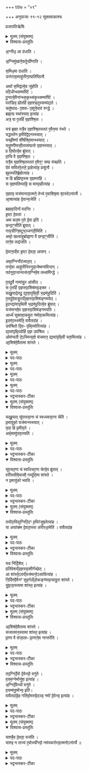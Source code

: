 +++
title = "०९"

+++
अनूयाजाः ११-१२ सूक्तवाकाश्च

प्रजापतिर्ऋषिः
<details><summary>मूलम् (संयुक्तम्)</summary>

अ॒ग्नीध॒ आ द॑धात्य॒ग्निमु॑खाने॒वर्तून्प्री॑णाति स॒मिध॒मा द॑धा॒त्युत्त॑रासा॒माहु॑तीना॒म्प्रति॑ष्ठित्या॒ अथो॑ स॒मिद्व॑त्ये॒व जु॑होति परि॒धीन्थ्सम्मा॑र्ष्टि पु॒नात्ये॒वैना॑न्थ्स॒कृथ्स॑कृ॒थ्सम्मा॑र्ष्टि॒ परा॑ङिव॒ ह्ये॑तर्हि॑ य॒ज्ञश्च॒तुस्सम्प॑द्यते॒ चतु॑ष्पादᳶ प॒शवᳶ॑ प॒शूने॒वाव॑ रुन्द्धे॒ ब्रह्म॒न्प्र स्था॑स्याम॒ इत्या॒हात्र॒ वा ए॒तर्हि॑ य॒ज्ञश्श्रि॒तः [49]   यत्र॑ ब्र॒ह्मा यत्रै॒व य॒ज्ञश्श्रि॒तस्तत॑ ए॒वैन॒मा र॑भते॒ यद्धस्ते॑न प्र॒मीवे॑द्वेप॒नस्स्या॒द्यच्छी॒र्ष्णा शी॑र्षक्ति॒मान्थ्स्या॒द्यत्तू॒ष्णीमासी॒तास॑म्प्रत्तो य॒ज्ञस्स्या॒त्प्र ति॒ष्ठेत्ये॒व ब्रू॑याद्वा॒चि वै य॒ज्ञश्श्रि॒तो यत्रै॒व य॒ज्ञश्श्रि॒तस्तत॑ ए॒वैन॒ꣳ॒ सम्प्र य॑च्छति॒ देव॑ सवितरे॒तत्ते॒ प्र [50]  आ॒हेत्या॑ह॒ प्रसू॑त्यै॒ बृह॒स्पति॑र्ब्र॒ह्मेत्या॑ह॒ स हि ब्रह्मि॑ष्ठ॒स्स य॒ज्ञम्पा॑हि॒ स य॒ज्ञप॑तिम्पाहि॒ स माम्पा॒हीत्या॑ह य॒ज्ञाय॒ यज॑मानाया॒त्मने॒ तेभ्य॑ ए॒वाशिष॒मा शा॒स्तेऽना॑र्त्या आ॒श्राव्या॑ह दे॒वान्य॒जेति॑ ब्रह्मवा॒दिनो॑ वदन्ती॒ष्टा दे॒वता॒ अथ॑ कत॒म ए॒ते दे॒वा इति॒ छन्दा॒ꣳ॒सीति॑ ब्रूयाद्गाय॒त्रीन्त्रि॒ष्टुभ॑म् [51]  
जग॑ती॒मित्यथो॒ खल्वा॑हुर्ब्राह्म॒णा वै छन्दा॒ꣳ॒सीति॒ ताने॒व तद्य॑जति दे॒वाना॒व्ँवा इ॒ष्टा दे॒वता॒ आस॒न्नथा॒ग्निर्नोद॑ज्वल॒त्तन्दे॒वा आहु॑तीभिरनूया॒जेष्वन्व॑विन्द॒न्यद॑नूया॒जान्यज॑त्य॒ग्निमे॒व तथ्समि॑न्द्ध ए॒तदु॒र्वै नामा॑सु॒र आ॑सी॒थ्स ए॒तर्हि॑ य॒ज्ञस्या॒शिष॑मवृङ्क्त॒ यद्ब्रू॒यादे॒तत् [52]  
उ॒ द्या॒वा॒पृ॒थि॒वी॒ भ॒द्रम॑भू॒दित्ये॒तदु॑मे॒वासु॒रय्ँय॒ज्ञस्या॒शिष॑ङ्गमयेदि॒दन्द्या॑वापृथिवी भ॒द्रम॑भू॒दित्ये॒व ब्रू॑या॒द्यज॑मानमे॒व य॒ज्ञस्या॒शिष॑ङ्गमय॒त्यार्ध्म॑ सूक्तवा॒कमु॒त न॑मोवा॒कमित्या॑हे॒दम॑रा॒थ्स्मेति॒ वावैतदा॒होप॑श्रितो दि॒वᳶ पृ॑थि॒व्योरित्या॑ह॒ द्यावा॑पृथि॒व्योर्हि य॒ज्ञ उप॑श्रित॒ ओम॑न्वती ते॒ऽस्मिन्य॒ज्ञे य॑जमान॒ द्यावा॑पृथि॒वी [53]  
स्ता॒मित्या॑हा॒शिष॑मे॒वैतामा शा॑स्ते
</details>

<details open><summary>विश्वास-प्रस्तुतिः</summary>

अ॒ग्नीध॒ आ द॑धाति ।  

अ॒ग्निमु॑खाने॒वर्तून्प्री॑णाति ।  

स॒मिध॒मा द॑धाति ।  
उत्त॑रासा॒माहु॑तीना॒म्प्रति॑ष्ठित्यै

अथो॑ स॒मिद्व॑त्ये॒व जु॑होति ।  
परि॒धीन्थ्सम्मा॑र्ष्टि  ।  
पु॒नात्ये॒वैना॑न्थ्स॒कृथ्स॑कृ॒थ्सम्मा॑र्ष्टि ।  
परा॑ङिव॒ ह्ये॑तर्हि॑ य॒ज्ञश्च॒तुस्सम्प॑द्यते ।  
चतु॑ष्पादᳶ प॒शवᳶ॑ प॒शूने॒वाव॑ रुन्द्धे ।  
ब्रह्म॒न्प्र स्था॑स्याम॒ इत्या॑ह ।  
अत्र॒ वा ए॒तर्हि॑ य॒ज्ञश्श्रि॒तः ।   

यत्र॑ ब्र॒ह्मा यत्रै॒व य॒ज्ञश्श्रि॒तस्तत॑ ए॒वैन॒मा र॑भते ।  
यद्धस्ते॑न प्र॒मीवे॑द्वेप॒नस्स्यात् ।  
यच्छी॒र्ष्णा शी॑र्षक्ति॒मान्थ्स्यात् ।  
यत्तू॒ष्णीमासी॒तास॑म्प्रत्तो य॒ज्ञस्स्यात् ।  
प्र ति॒ष्ठेत्ये॒व ब्रू॑यात् ।  
वा॒चि वै य॒ज्ञश्श्रि॒तः ।  
यत्रै॒व य॒ज्ञश्श्रि॒तस्तत॑ ए॒वैन॒ꣳ॒ सम्प्र य॑च्छति ।   
देव॑ सवितरे॒तत्ते॒ प्रा॒हेत्या॑ह॒ प्रसू॑त्यै ।  
बृह॒स्पति॑र्ब्र॒ह्मेत्या॑ह ।  
स हि ब्रह्मि॑ष्ठ॒स्स य॒ज्ञम्पा॑हि ।  
स य॒ज्ञप॑तिम्पाहि॒ स माम्पा॒हीत्या॑ह ।   

य॒ज्ञाय॒ यज॑मानाया॒त्मने॒ तेभ्य॑ ए॒वाशिष॒मा शा॒स्तेऽना॑र्त्यै ।   
आ॒श्राव्या॑ह दे॒वान्य॒जेति॑ ।  


ब्रह्मवा॒दिनो॑ वदन्ति ।  
इ॒ष्टा दे॒वताः॑ ।  
अथ॑ कत॒म ए॒ते दे॒वा इति॑ ।   
छन्दा॒ꣳ॒सीति॑ ब्रूयात् ।   
गाय॒त्रीन्त्रि॒ष्टुभ॒ञ्जग॑ती॒मिति॑ ।   
अथो॒ खल्वा॑हुर्ब्राह्म॒णा वै छन्दा॒ꣳ॒सीति॑ ।  
ताने॒व तद्य॑जति ।  

दे॒वाना॒व्ँवा इ॒ष्टा दे॒वता॒ आसन् ।  

अथा॒ग्निर्नोद॑ज्वल॒त् ।  
तन्दे॒वा आहु॑तीभिरनूया॒जेष्वन्व॑विन्दन् ।  
यद॑नूया॒जान्यज॑त्य॒ग्निमे॒व तथ्समि॑न्द्धे ।  

ए॒तदु॒र्वै नामा॑सु॒र आ॑सीत् ।  
स ए॒तर्हि॑ य॒ज्ञस्या॒शिष॑मवृङ्क्त ।  
यद्ब्रू॒यादे॒तदु॒ द्या॒वा॒पृ॒थि॒वी॒ भ॒द्रम॑भू॒दिति॑ ।  
ए॒तदु॑मे॒वासु॒रय्ँय॒ज्ञस्या॒शिष॑ङ्गमयेत् ।  
इ॒दन्द्या॑वापृथिवी भ॒द्रम॑भू॒दित्ये॒व ब्रू॑यात् ।  
यज॑मानमे॒व य॒ज्ञस्या॒शिष॑ङ्गमयति ।   
आर्ध्म॑ सूक्तवा॒कमु॒त न॑मोवा॒कमित्या॑ह।  
इ॒दम॑रा॒थ्स्मेति॒ वावैतदा॑ह ।   
उप॑श्रितो दि॒वᳶ पृ॑थि॒व्योरित्या॑ह ।  
द्यावा॑पृथि॒व्योर्हि य॒ज्ञ उप॑श्रितः ।  
ओम॑न्वती ते॒ऽस्मिन्य॒ज्ञे य॑जमान॒ द्यावा॑पृथि॒वी स्ता॒मित्या॑ह ।  
आ॒शिष॑मे॒वैतामा शा॑स्ते ।  
</details>

<details><summary>मूलम्</summary>

अ॒ग्नीध॒ आ द॑धाति ।  

अ॒ग्निमु॑खाने॒वर्तून्प्री॑णाति ।  

स॒मिध॒मा द॑धाति ।  
उत्त॑रासा॒माहु॑तीना॒म्प्रति॑ष्ठित्यै

अथो॑ स॒मिद्व॑त्ये॒व जु॑होति ।  
परि॒धीन्थ्सम्मा॑र्ष्टि  ।  
पु॒नात्ये॒वैना॑न्थ्स॒कृथ्स॑कृ॒थ्सम्मा॑र्ष्टि ।  
परा॑ङिव॒ ह्ये॑तर्हि॑ य॒ज्ञश्च॒तुस्सम्प॑द्यते ।  
चतु॑ष्पादᳶ प॒शवᳶ॑ प॒शूने॒वाव॑ रुन्द्धे ।  
ब्रह्म॒न्प्र स्था॑स्याम॒ इत्या॑ह ।  
अत्र॒ वा ए॒तर्हि॑ य॒ज्ञश्श्रि॒तः ।   
</details>

<details><summary>पद-पाठः</summary>

अ॒ग्नीध॒ इत्य॑ग्नि-इधे॑ । एति॑ । द॒धा॒ति॒ ।   
अ॒ग्निमु॑खा॒नित्य॒ग्नि-मु॒खा॒न् । ए॒व । ऋ॒तून् । प्री॒णा॒ति॒ ।

स॒मिध॒मिति॑ सम्-इध॑म् । एति॑ । द॒धा॒ति॒ ।  
उत्त॑रासा॒मित्युत्-त॒रा॒सा॒म् । आहु॑तीना॒मित्या-हु॒ती॒ना॒म् । प्रति॑ष्ठित्या॒ इति॒ प्रति॑-स्थि॒त्यै॒ ।  

अथो॒ इति॑ । स॒मिद्व॒तीति॑ स॒मित्-व॒ति॒ । ए॒व । जु॒हो॒ति॒ ।

प॒रि॒धीनिति॑ परि-धीन् । समिति॑ । मा॒र्‌ष्टि॒ ।  
पु॒नाति॑ । ए॒व । ए॒ना॒न् । स॒कृथ्स॑कृ॒दिति॑ स॒कृत्-स॒कृ॒त् । समिति॑ । मा॒र्‌ष्टि॒ ।   

पराङ्॑ । इ॒व॒ । हि । ए॒तर्‌हि॑ । य॒ज्ञः ।   
च॒तुः । समिति॑ । प॒द्य॒ते॒ । चतु॑ष्पाद॒ इति॒ चतुः॑-पा॒दः॒ । प॒शवः॑ । प॒शून् । ए॒व । अवेति॑ । रु॒न्द्धे॒ ।   

ब्रह्म॑न् । प्रेति॑ । स्था॒स्या॒मः॒ । इति॑ । आ॒ह॒ ।   

अत्र॑ । वै । ए॒तर्‌हि॑ । य॒ज्ञः । श्रि॒तः ।  
</details>


<details><summary>मूलम्</summary>

यत्र॑ ब्र॒ह्मा यत्रै॒व य॒ज्ञश्श्रि॒तस्तत॑ ए॒वैन॒मा र॑भते ।  
यद्धस्ते॑न प्र॒मीवे॑द्वेप॒नस्स्यात् ।  
यच्छी॒र्ष्णा शी॑र्षक्ति॒मान्थ्स्यात् ।  
यत्तू॒ष्णीमासी॒तास॑म्प्रत्तो य॒ज्ञस्स्यात् ।  
प्र ति॒ष्ठेत्ये॒व ब्रू॑यात् ।  
वा॒चि वै य॒ज्ञश्श्रि॒तः ।  
यत्रै॒व य॒ज्ञश्श्रि॒तस्तत॑ ए॒वैन॒ꣳ॒ सम्प्र य॑च्छति ।   
देव॑ सवितरे॒तत्ते॒ प्रा॒हेत्या॑ह॒ प्रसू॑त्यै ।  
बृह॒स्पति॑र्ब्र॒ह्मेत्या॑ह ।  
स हि ब्रह्मि॑ष्ठ॒स्स य॒ज्ञम्पा॑हि ।  
स य॒ज्ञप॑तिम्पाहि॒ स माम्पा॒हीत्या॑ह ।   

य॒ज्ञाय॒ यज॑मानाया॒त्मने॒ तेभ्य॑ ए॒वाशिष॒मा शा॒स्तेऽना॑र्त्यै ।   
आ॒श्राव्या॑ह दे॒वान्य॒जेति॑ । 
</details>

<details><summary>पद-पाठः</summary>

यत्र॑ । ब्र॒ह्मा । यत्र॑ । ए॒व । य॒ज्ञः । श्रि॒तः । ततः॑ । ए॒व । ए॒न॒म् । एति॑ । र॒भ॒ते॒ ।

यत् । हस्ते॑न । प्र॒मीवे॒दिति॑ प्र-मीवे॑त् । वे॒प॒नः । स्या॒त् ।   

यत् । शी॒र्‌ष्णा । शी॒र्‌ष॒क्ति॒मानिति॑ शीर्‌षक्ति-मान् । स्या॒त् ।   

यत् ।  तू॒ष्णीम् । आसी॑त । अस॑म्प्रत्त॒ इत्यस॑म्-प्र॒त्तः॒ । य॒ज्ञः । स्या॒त् ।

प्रेति॑ । ति॒ष्ठ॒ । इति॑ । ए॒व । ब्रू॒या॒त् ।   
वा॒चि । वै । य॒ज्ञः । श्रि॒तः ।   
यत्र॑ । ए॒व । य॒ज्ञः । श्रि॒तः । ततः॑ । ए॒व । ए॒न॒म् । सम् । प्रेति॑ । य॒च्छ॒ति॒ ।   

देव॑ । स॒वि॒तः॒ । ए॒तत् । ते॒ । प्रेति॑ । । आ॒ह॒ । इति॑ । आ॒ह॒ । प्रसू॑त्या॒ इति॒ प्र-सू॒त्यै॒ ।

बृह॒स्पतिः॑ । ब्र॒ह्मा । इति॑ । आ॒ह॒ ।  

सः । हि । ब्रह्मि॑ष्ठः ।  

सः । य॒ज्ञम् । पा॒हि॒ ।   
सः । य॒ज्ञप॑ति॒मिति॑ य॒ज्ञ-प॒ति॒म् । पा॒हि॒ ।   
सः । माम् । पा॒हि॒ । इति॑ । आ॒ह॒ ।   
य॒ज्ञाय॑ । यज॑मानाय । आ॒त्मने॑ । तेभ्यः॑ । ए॒व । आ॒शिष॒मित्या॑-शिष॑म् । एति॑ ।  

शा॒स्ते॒ । अना॑र्त्यै ।  
आ॒श्राव्येत्या॑-श्राव्य॑ । आ॒ह॒ ।  
दे॒वान् । य॒ज॒ । इति॑ । 

</details>

<details><summary>मूलम्</summary>

ब्रह्मवा॒दिनो॑ वदन्ति ।  
इ॒ष्टा दे॒वताः॑ ।  
अथ॑ कत॒म ए॒ते दे॒वा इति॑ ।   
छन्दा॒ꣳ॒सीति॑ ब्रूयात् ।   
गाय॒त्रीन्त्रि॒ष्टुभ॒ञ्जग॑ती॒मिति॑ ।   
अथो॒ खल्वा॑हुर्ब्राह्म॒णा वै छन्दा॒ꣳ॒सीति॑ ।  
ताने॒व तद्य॑जति ।  
</details>

<details><summary>पद-पाठः</summary>

ब्र॒ह्म॒वा॒दिन॒ इति॑ ब्रह्म-वा॒दिनः॑ । व॒द॒न्ति॒ ।  

इ॒ष्टाः । दे॒वताः॑ ।   
अथ॑ । क॒त॒मे । ए॒ते । दे॒वाः । इति॑ ।   

छन्दाꣳ॑सि । इति॑ । ब्रू॒या॒त् ।   
गा॒य॒त्रीम् । त्रि॒ष्टुभ॑म् । जग॑तीम् । इति॑ ।

अथो॒ इति॑ । खलु॑ । आ॒हुः॒ ।  

ब्रा॒ह्म॒णाः । वै । छन्दाꣳ॑सि । इति॑ ।     
तान् । ए॒व । तत् । य॒ज॒ति॒ ।   
</details>


<details><summary>मूलम्</summary>

दे॒वाना॒व्ँवा इ॒ष्टा दे॒वता॒ आसन् ।  
अथा॒ग्निर्नोद॑ज्वल॒त् ।  
तन्दे॒वा आहु॑तीभिरनूया॒जेष्वन्व॑विन्दन् ।  
यद॑नूया॒जान्यज॑त्य॒ग्निमे॒व तथ्समि॑न्द्धे ।  

ए॒तदु॒र्वै नामा॑सु॒र आ॑सीत् ।  
स ए॒तर्हि॑ य॒ज्ञस्या॒शिष॑मवृङ्क्त ।  
यद्ब्रू॒यादे॒तदु॒ द्या॒वा॒पृ॒थि॒वी॒ भ॒द्रम॑भू॒दिति॑ ।  
ए॒तदु॑मे॒वासु॒रय्ँय॒ज्ञस्या॒शिष॑ङ्गमयेत् ।  
इ॒दन्द्या॑वापृथिवी भ॒द्रम॑भू॒दित्ये॒व ब्रू॑यात् ।  
यज॑मानमे॒व य॒ज्ञस्या॒शिष॑ङ्गमयति ।   
आर्ध्म॑ सूक्तवा॒कमु॒त न॑मोवा॒कमित्या॑ह।  
इ॒दम॑रा॒थ्स्मेति॒ वावैतदा॑ह ।   
उप॑श्रितो दि॒वᳶ पृ॑थि॒व्योरित्या॑ह ।  
द्यावा॑पृथि॒व्योर्हि य॒ज्ञ उप॑श्रितः ।  
ओम॑न्वती ते॒ऽस्मिन्य॒ज्ञे य॑जमान॒ द्यावा॑पृथि॒वी स्ता॒मित्या॑ह ।  
आ॒शिष॑मे॒वैतामा शा॑स्ते ।  
</details>

<details><summary>पद-पाठः</summary>

दे॒वाना॑म् । वै । इ॒ष्टाः । दे॒वताः॑ । आस॑न् ।   

अथ॑ । अ॒ग्निः । न । उदिति॑ । अ॒ज्व॒ल॒त् ।     
 तम् । दे॒वाः । आहु॑तीभि॒रित्या-हु॒ती॒भिः॒ । अ॒नू॒या॒जेष्वित्य॑नु-या॒जेषु॑ । अन्विति॑ । अ॒वि॒न्द॒न् ।     

यत् । अ॒नू॒या॒जानित्य॑नु-या॒जान् । यज॑ति ।  
अ॒ग्निम् । ए॒व । तत् । समिति॑ । इ॒न्द्धे॒ ।     

ए॒तदुः॑ । वै । नाम॑ । आ॒सु॒रः । आ॒सी॒त् ।  
सः । ए॒तर्‌हि॑ । य॒ज्ञस्य॑ । आ॒शिष॒मित्या॑-शिष॑म् । अ॒वृ॒ङ्क्त॒ ।   

यत् । ब्रू॒यात् । ए॒तत् । उ॒ । द्या॒वा॒पृ॒थि॒वी॒ इति॑ द्यावा-पृ॒थि॒वी॒ । भ॒द्रम् । अ॒भू॒त् । इति॑ ।    

ए॒तदु॑म् । ए॒व । आ॒सु॒रम् । य॒ज्ञस्य॑ । आ॒शिष॒मित्या॑-शिष॑म् । ग॒म॒ये॒त् ।   

इ॒दम् । द्या॒वा॒पृ॒थि॒वी॒ इति॑ द्यावा-पृ॒थि॒वी॒ । भ॒द्रम् । अ॒भू॒त् । इति॑ । ए॒व । ब्रू॒या॒त् ।     

यज॑मानम् । ए॒व । य॒ज्ञस्य॑ । आ॒शिष॒मित्या॑-शिष॑म् । ग॒म॒य॒ति॒ ।   

आर्ध्म॑ । सू॒क्त॒वा॒कमिति॑ सूक्त-वा॒कम् । उ॒त । न॒मो॒वा॒कमिति॑ नमः-वा॒कम् । इति॑ । आ॒ह॒ ।   

इ॒दम् । अ॒रा॒थ्स्म॒ । इति॑ । वाव । ए॒तत् । आ॒ह॒ ।     
 उप॑श्रित॒ इत्युप॑-श्रि॒तः॒ । दि॒वः । पृ॒थि॒व्योः । इति॑ । आ॒ह॒ । द्यावा॑पृथि॒व्योरिति॒ द्यावा॑-पृ॒थि॒व्योः । हि । य॒ज्ञः । उप॑श्रित॒ इत्युप॑-श्रि॒तः॒ ।   

ओम॑न्वती॒ इत्योम॑न्न्-व॒ती॒ । ते॒ । अ॒स्मिन् । य॒ज्ञे । य॒ज॒मा॒न॒ । द्यावा॑पृथि॒वी इति॒ द्यावा॑-पृ॒थि॒वी । 
। स्ता॒म् । इति॑ । आ॒ह॒ ।   

आ॒शिष॒मित्या॑-शिष॑म् । ए॒व । ए॒ताम् । एति॑ । शा॒स्ते॒ ।
</details>



<details><summary>भट्टभास्कर-टीका</summary>

1अग्नीध इति ॥ आग्नीध्रभागविधिः । ऋतून् कालस्य प्रवर्तकान् अग्निसहितान् प्रीणयति । फिडन्तोदात्तत्वम् ॥
</details>

<details><summary>मूलम् (संयुक्तम्)</summary>

यद्ब्रू॒याथ्सू॑पावसा॒ना च॑ स्वध्यवसा॒ना चेति॑ प्र॒मायु॑को॒ यज॑मानस्स्याद्य॒दा हि प्र॒मीय॒तेऽथे॒मामु॑पाव॒स्यति॑ सूपचर॒णा च॑ स्वधिचर॒णा चेत्ये॒व ब्रू॑या॒द्वरी॑यसीमे॒वास्मै॒ गव्यू॑ति॒मा शा॑स्ते॒ न प्र॒मायु॑को भवति
</details>

<details open><summary>विश्वास-प्रस्तुतिः</summary>

यद्ब्रू॒यात्  सू॑पावसा॒ना च॑ स्वध्यवसा॒ना चेति॑ ।  
प्र॒मायु॑को॒ यज॑मानस्स्यात् ।  
य॒दा हि प्र॒मीय॒ते ।  
अथे॒मामु॑पाव॒स्यति॑ ।  
</details>

<details><summary>मूलम्</summary>

यद्ब्रू॒यात्  सू॑पावसा॒ना च॑ स्वध्यवसा॒ना चेति॑ ।  
प्र॒मायु॑को॒ यज॑मानस्स्यात् ।  
य॒दा हि प्र॒मीय॒ते ।  
अथे॒मामु॑पाव॒स्यति॑ ।  
</details>

<details><summary>पद-पाठः</summary>

यत् । ब्रू॒यात् । सू॒पा॒व॒सा॒नेति॑ सु-उ॒पा॒व॒सा॒ना । च॒ । स्व॒ध्य॒व॒सा॒नेति॑ सु-अ॒ध्य॒व॒सा॒ना । च॒ । इति॑ ।   
प्र॒मायु॑क॒ इति॑ प्र-मायु॑कः । यज॑मानः । स्यात् ।  
य॒दा । हि । प्र॒मीय॑त॒ इति॑ प्र-मीय॑ते ।  
अथ॑ । इ॒माम् । उ॒पा॒व॒स्यतीत्यु॑प-अ॒व॒स्यति॑ ।  

</details>


<details><summary>भट्टभास्कर-टीका</summary>

2यदा हीत्यादि ॥ मृत्युभिः पृथिवीमुपेत्यावस्यतीति ।
</details>

<details open><summary>विश्वास-प्रस्तुतिः</summary>

सूपचर॒णा च॑ स्वधिचर॒णा चेत्ये॒व ब्रू॑यात् ।   
वरी॑यसीमे॒वास्मै॒ गव्यू॑ति॒मा शा॑स्ते ।  
न प्र॒मायु॑को भवति ।  
</details>

<details><summary>मूलम्</summary>

सूपचर॒णा च॑ स्वधिचर॒णा चेत्ये॒व ब्रू॑यात् ।   
वरी॑यसीमे॒वास्मै॒ गव्यू॑ति॒मा शा॑स्ते ।  
न प्र॒मायु॑को भवति ।  
</details>

<details><summary>पद-पाठः</summary>

सू॒प॒च॒र॒णेति॑ सु-उ॒प॒च॒र॒णा । च॒ । स्व॒धि॒च॒र॒णेति॑ सु-अ॒धि॒च॒र॒णा । च॒ । इति॑ । ए॒व । ब्रू॒या॒त् ।   

वरी॑यसीम् । ए॒व । अ॒स्मै॒ । गव्यू॑तिम् । एति॑ । शा॒स्ते॒ ।   
न । प्र॒मायु॑क॒ इति॑ प्र-मायु॑कः । भ॒व॒ति॒
</details>


<details><summary>भट्टभास्कर-टीका</summary>

एवमिदं शाखान्तरीयं पाठं निन्दित्वा पाठान्तरं दर्शयति । **सूपचरणा चेत्यादि**। सुष्ठु इमामुपेत्य चरन्ति जन्तव इति **सूपचरणा** पृथिवी । सुष्ठु इमामधिरुह्य चरन्तीति **स्वधित्ररणा** द्यौः । 'छन्दसि गत्यर्थेभ्यः' इति युच्, बहुव्रीहिर्वा ।   
**वरीयसीम्** उरुतरां **गव्यूतिं** गवां सुखसञ्चारस्थानं द्यावापृथिव्यात्मकं यजमानायाशास्ते । 'गोर्यूतौ छन्दसि' इत्यवादेशः । 'ऊतियूति' इति क्तिनि यूतिशब्दो निपातितः । विकृतत्वान्नावगृह्यते ॥
</details>

<details><summary>मूलम् (संयुक्तम्)</summary>

तयो॑रा॒विद्य॒ग्निरि॒दꣳ ह॒विर॑जुष॒तेत्या॑ह॒ या अया॑ख्ष्म [54]  दे॒वता॒स्ता अ॑रीरधा॒मेति॒ वावैतदा॑ह॒ यन्न नि॑र्दि॒शेत्प्रति॑वेशय्ँय॒ज्ञस्या॒शीर्ग॑च्छे॒दा शा॑स्ते॒ऽयय्ँयज॑मानो॒ऽसावित्या॑ह नि॒र्दिश्यै॒वैनꣳ॑ सुव॒र्गल्ँलो॒कङ्ग॑मय॒त्यायु॒रा शा॑स्ते सुप्रजा॒स्त्वमा शा॑स्त॒ इत्या॑ह
</details>

<details open><summary>विश्वास-प्रस्तुतिः</summary>

तयो॑रा॒विद्य॒ग्निरि॒दꣳ ह॒विर॑जुष॒तेत्या॑ह ।  
या अया॑ख्ष्म दे॒वता॒स्ता अ॑रीरधा॒मेति॑ ।
वावैतदा॑ह 
</details>

<details><summary>मूलम्</summary>

तयो॑रा॒विद्य॒ग्निरि॒दꣳ ह॒विर॑जुष॒तेत्या॑ह ।  
या अया॑ख्ष्म दे॒वता॒स्ता अ॑रीरधा॒मेति॑ ।
वावैतदा॑ह 
</details>

<details><summary>पद-पाठः</summary>

तयोः॑ । आ॒विदीत्या॑-विदि॑ । अ॒ग्निः । इ॒दम् । ह॒विः । अ॒जु॒ष॒त॒ । इति॑ । आ॒ह॒ ।  
याः । अया॑ख्ष्म ।   । दे॒वताः॑ । ताः । अ॒री॒र॒धा॒म॒ । इति॑ । 
वाव । ए॒तत् । आ॒ह॒ ।
</details>

<details><summary>भट्टभास्कर-टीका</summary>

3तयोराविदीत्यादि ॥ **तयोः** द्यावापृथिव्योः **आविदि** आभिमुख्येन लाभे सति अग्निरिदं हविः **अजुषत** असेवत, आत्मीयं च महत्तेजः **अवीवृधत** अवर्जयत् । **ज्यायः** प्रशस्तं च **अकृत** कृतवान् । यस्मादेवमग्न्यादिका देवता अयाक्ष्म इष्टवन्तो वयं ता अरीरधाम, तेजःप्रभृतिभिश्च समृद्धा वयम् अकार्ष्मेति ।
</details>

<details open><summary>विश्वास-प्रस्तुतिः</summary>

यन्न नि॑र्दि॒शेत् ।  
प्रति॑वेशय्ँय॒ज्ञस्या॒शीर्ग॑च्छेत् ।  
आ शा॑स्ते॒ऽयय्ँयज॑मानो॒ऽसावित्या॑ह ।  
नि॒र्दिश्यै॒वैनꣳ॑ सुव॒र्गल्ँलो॒कङ्ग॑मय॒त्यायु॒रा शा॑स्ते ।   
सु॒प्र॒जा॒स्त्वमा शा॑स्त॒ इत्या॑ह ।  
</details>

<details><summary>मूलम्</summary>

वावैतदा॑ह यन्न नि॑र्दि॒शेत् ।  
प्रति॑वेशय्ँय॒ज्ञस्या॒शीर्ग॑च्छेत् ।  
आ शा॑स्ते॒ऽयय्ँयज॑मानो॒ऽसावित्या॑ह ।  
नि॒र्दिश्यै॒वैनꣳ॑ सुव॒र्गल्ँलो॒कङ्ग॑मय॒त्यायु॒रा शा॑स्ते ।   
सु॒प्र॒जा॒स्त्वमा शा॑स्त॒ इत्या॑ह ।  
</details>

<details><summary>पद-पाठः</summary>

यत् । न । नि॒र्दि॒शेदिति॑ निः-दि॒शेत् ।   
प्रति॑वेश॒मिति॒ प्रति॑-वे॒श॒म् । य॒ज्ञस्य॑ । आ॒शीरित्या॑-शीः । ग॒च्छे॒त् ।

एति॑ । शा॒स्ते॒ । अ॒यम् । यज॑मानः । अ॒सौ । इति॑ । आ॒ह॒ ।   
नि॒र्दिश्येति॑ निः-दिश्य॑ । ए॒व । ए॒न॒म् । सु॒व॒र्गमिति॑ सुवः-गम् । लो॒कम् । ग॒म॒य॒ति॒ ।   
आयुः॑ । एति॑ । शा॒स्ते॒ ।  

सु॒प्र॒जा॒स्त्वमिति॑ सुप्रजाः-त्वम् । एति॑ । शा॒स्ते॒ । इति॑ । आ॒ह॒ ।  
</details>

<details><summary>भट्टभास्कर-टीका</summary>

एतदस्य मन्त्रभागप्रतिपाद्यमिति दर्शयति । **यन्नेति ।** एतन्नामा अयं यजमान आशास्ते इति यदि विशिष्टं न निर्दिश्येत तदा यज्ञस्याशीः आशासनीयमायुरादिकं यज्ञफलं प्रतिवेशं पार्श्वस्थं यं कंचित् गच्छेत्, तस्मादयं भवदत्तशर्मा यजमान इति निर्दिश्य एवमेव स्वर्गं गमयतीति आयुरादि दिव्यधामपर्यन्तं विश्वं प्रियं प्रापयतीति यावत् ॥
</details>

<details><summary>मूलम् (संयुक्तम्)</summary>

आ॒शिष॑मे॒वैतामा शा॑स्ते सजातवन॒स्यामा शा॑स्त॒ इत्या॑ह प्रा॒णा वै स॑जा॒ताᳶ प्रा॒णाने॒व [55]  
नान्तरे॑ति॒ तद॒ग्निर्दे॒वो दे॒वेभ्यो॒ वन॑ते व॒यम॒ग्नेर्मानु॑षा॒ इत्या॑हा॒ग्निर्दे॒वेभ्यो॑ वनु॒ते व॒यम्म॑नु॒ष्ये॑भ्य॒ इति॒ वावैतदा॑हे॒ह गति॑र्वा॒मस्ये॒दञ्च॒ नमो॑ दे॒वेभ्य॒ इत्या॑ह
</details>

<details open><summary>विश्वास-प्रस्तुतिः</summary>

आ॒शिष॑मे॒वैतामा शा॑स्ते ।  
सजातवन॒स्यामा शा॑स्त॒ इत्या॑ह ।  
प्रा॒णा वै स॑जा॒ताᳶ प्रा॒णाने॒व  नान्तरे॑ति ।  
</details>

<details><summary>मूलम्</summary>

आ॒शिष॑मे॒वैतामा शा॑स्ते ।  
सजातवन॒स्यामा शा॑स्त॒ इत्या॑ह ।  
प्रा॒णा वै स॑जा॒ताᳶ प्रा॒णाने॒व  नान्तरे॑ति ।  
</details>

<details><summary>पद-पाठः</summary>


आ॒शिष॒मित्या॑-शिष॑म् । ए॒व । ए॒ताम् । एति॑ । शा॒स्ते॒ ।   

स॒जा॒त॒व॒न॒स्यामिति॑ सजात-व॒न॒स्याम् । एति॑ । शा॒स्ते॒ । इति॑ । आ॒ह॒ ।  
प्रा॒णा इति॑ प्र-अ॒नाः । वै । स॒जा॒ता इति॑ स-जा॒ताः । प्रा॒णानिति॑ प्र-अ॒नान् । ए॒व । । न । अ॒न्तः । ए॒ति॒ ।
</details>

<details><summary>भट्टभास्कर-टीका</summary>

4आशिषमेवैतामिति ॥ प्रसिद्धपदार्थके पदे इत्यर्थः । **प्राणा वै सजाता इति ।** समानजन्मानः प्राणा_ **सजाताः** तेषां वनस्याशासनात् प्राणा अनन्तरिता अनिष्टा भवन्ति ।   
</details>

<details open><summary>विश्वास-प्रस्तुतिः</summary>

तद॒ग्निर्दे॒वो दे॒वेभ्यो॒  वनु॑ते ।   
व॒यम॒ग्नेर्मानु॑षा॒ इत्या॑ह ।  
अ॒ग्निर्दे॒वेभ्यो॑ वनु॑ते ।  
व॒यम्म॑नु॒ष्ये॑भ्य॒ इति॑।  
वावैतदा॑हे॒ह गति॑र्वा॒मस्ये॒दञ्च॒ नमो॑ दे॒वेभ्य॒ इत्या॑ह ।  
</details>

<details><summary>मूलम्</summary>

तद॒ग्निर्दे॒वो दे॒वेभ्यो॒  वनु॑ते ।   
व॒यम॒ग्नेर्मानु॑षा॒ इत्या॑ह ।  
अ॒ग्निर्दे॒वेभ्यो॑ वनु॑ते ।  
व॒यम्म॑नु॒ष्ये॑भ्य॒ इति॑।  
वावैतदा॑हे॒ह गति॑र्वा॒मस्ये॒दञ्च॒ नमो॑ दे॒वेभ्य॒ इत्या॑ह ।  
</details>

<details><summary>पद-पाठः</summary>

तत् । अ॒ग्निः । दे॒वः । दे॒वेभ्यः॑ । वन॑ते ।   
व॒यम् । अ॒ग्नेः । मानु॑षाः । इति॑ । आ॒ह॒ ।   
अ॒ग्निः । दे॒वेभ्यः॑ । व॒नु॒ते ।   
व॒यम् । म॒नु॒ष्ये॑भ्यः । इति॑ ।  
वाव । ए॒तत् । आ॒ह॒ ।
इ॒ह । गतिः॑ । वा॒मस्य॑ । इ॒दम् । च॒ । नमः॑ । दे॒वेभ्यः॑ । इति॑ । आ॒ह॒ ।   
</details>

<details><summary>भट्टभास्कर-टीका</summary>

तदग्निर्देव इत्यादि । तदाशासनीयं अग्निस्स्वयं देवस्सन् देवेभ्यो देवसकाशाद्वा **वनते** अस्मै यजमानाय दातुमुपादत्ते दिव्यात् भोगान् अस्मादुत्पादयति ।  

वयं तु मनुष्यास्सन्तो मनुष्येभ्यो मानुषान् भोगान् यजमानार्थं वनुमः अग्नेरस्यैव प्रसादादित्येषोर्थः प्रतिपादयितुं अत्राभिप्रेत इति दर्शयितुं मनुष्येभ इति पदोपस्कारेण व्याचष्टे ।

अथ यदि विज्ञायते अग्निर्देवेभ्यो वनुते वयमग्नेस्सकाशादिति तदा एतावति प्रतिपिपादयिषिते देवो मनुष्यानिति पदद्वयोपपादनमकिञ्चित्करं स्यात् ॥
</details>

<details><summary>मूलम् (संयुक्तम्)</summary>

याश्चै॒व दे॒वता॒ यज॑ति॒ याश्च॒ न ताभ्य॑ ए॒वोभयी॑भ्यो॒ नम॑स्करोत्या॒त्मनोऽना॑र्त्यै ॥ [56]
इति द्वितीये षष्ठे नवमोनुवाकः ॥  
</details>

<details open><summary>विश्वास-प्रस्तुतिः</summary>

याश्चै॒व दे॒वता॒ यज॑ति ।  
याश्च॒ न ताभ्य॑ ए॒वोभयी॑भ्यो॒ नम॑स्करोत्या॒त्मनोऽना॑र्त्यै ॥   
</details>

<details><summary>मूलम्</summary>

याश्चै॒व दे॒वता॒ यज॑ति ।  
याश्च॒ न ताभ्य॑ ए॒वोभयी॑भ्यो॒ नम॑स्करोत्या॒त्मनोऽना॑र्त्यै ॥ 
इति द्वितीये षष्ठे नवमोनुवाकः ॥    
</details>
<details><summary>पद-पाठः</summary>

याः । च॒ । ए॒व । दे॒वताः॑ । यज॑ति ।  
याः । च॒ । न । ताभ्यः॑ । ए॒व । उ॒भयी॑भ्यः । नमः॑ । क॒रो॒ति॒ ।  आ॒त्मनः॑ । अना॑र्त्यै ॥  
इति द्वितीये षष्ठे नवमोनुवाकः ॥  
</details>

<details><summary>भट्टभास्कर-टीका</summary>

5याश्चैवेत्यादि ॥ गतम् । प्रस्तराख्यमन्नं सर्वेभ्यो देवेभ्यः क्रियत इति । अनिष्टा देवता आर्तिमस्य नोत्पादयन्ति ॥

इति द्वितीये षष्ठे नवमोनुवाकः ॥  
</details>
